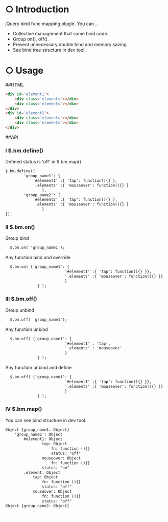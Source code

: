 # ○ Introduction

jQuery bind func mapping plugin.
You can .. 
- Collective management that some bind code.
- Group on(), off().
- Prevent unnecessary double bind and memory saving
- See bind tree structure in dev tool. 

# ○ Usage

##HTML
```html
<div id='element1'>
	<div class='elements'></div>
	<div class='elements'></div>
</div>
<div id='element2'>
	<div class='elements'></div>
	<div class='elements'></div>
</div>
```
##API

### Ⅰ $.bm.define()
Defined status is 'off' in $.bm.map()
```html
$.bm.define({
		'group_name1': {
			'#element1' :{ 'tap': function(){} },
			'.elements' :{ 'mouseover': function(){} }
                },
		'group_name2': {
			'#element2' :{ 'tap': function(){} },
			'.elements' :{ 'mouseover': function(){} }
                }
});
```

### Ⅱ $.bm.on()
Group bind
```html
  $.bm.on( 'group_name1');
```
Any function bind and override
```html
  $.bm.on( {'group_name1': {
                          '#element1' :{ 'tap': function(){} }},
                          '.elements' :{ 'mouseover': function(){} }}
                          }
              } );
```
### Ⅲ $.bm.off()
Group unbind
```html
  $.bm.off( 'group_name1');
```
Any function unbind
```html
  $.bm.off( {'group_name1': {
                          '#element1' : 'tap',
                          '.elements' : 'mouseover'
                          }
              } );
```
Any function unbind and define
```html
  $.bm.off( {'group_name1': {
                          '#element1' :{ 'tap': function(){} }},
                          '.elements' :{ 'mouseover': function(){} }}
                          }
              } );
```
### Ⅳ $.bm.map()
You can see bind structure in dev tool.
```html
Object {group_name1: Object}
	'group_name1': Object
		#element1: Object
      			tap: Object
        			fn: function (){}
        			status: "off"
      			mouseover: Object
        			fn: function (){}
				status: "on"
		.element: Object
			tap: Object
				fn: function (){}
				status: "off"
			mouseover: Object
				fn: function (){}
				status: "off"
Object {group_name2: Object}
			.
			.
```

